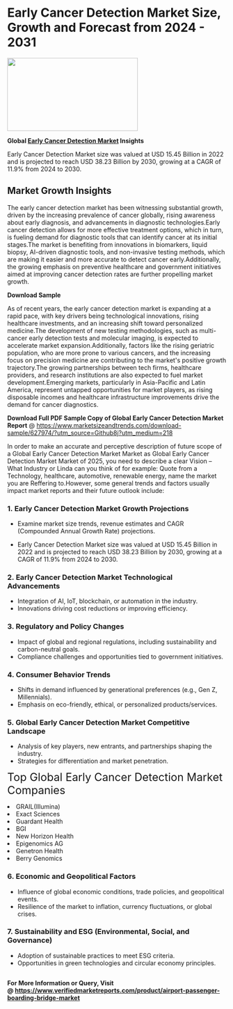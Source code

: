 <H1>Early Cancer Detection Market Size, Growth and Forecast from 2024 - 2031</H1><img class="aligncenter size-medium wp-image-584254" src="https://thirdeyenews.in/wp-content/uploads/2024/09/Global-Market-Research-300x168.jpeg" alt="" width="300" height="168" /><p><strong>Global&nbsp;<a href="https://www.marketsizeandtrends.com/download-sample/627974/?utm_source=Github8j?utm_medium=218">Early Cancer Detection Market</a> Insights</strong></p><p>Early Cancer Detection Market size was valued at USD 15.45 Billion in 2022 and is projected to reach USD 38.23 Billion by 2030, growing at a CAGR of 11.9% from 2024 to 2030.</p><p><h2>Market Growth Insights</h2> <p>The early cancer detection market has been witnessing substantial growth, driven by the increasing prevalence of cancer globally, rising awareness about early diagnosis, and advancements in diagnostic technologies.Early cancer detection allows for more effective treatment options, which in turn, is fueling demand for diagnostic tools that can identify cancer at its initial stages.The market is benefiting from innovations in biomarkers, liquid biopsy, AI-driven diagnostic tools, and non-invasive testing methods, which are making it easier and more accurate to detect cancer early.Additionally, the growing emphasis on preventive healthcare and government initiatives aimed at improving cancer detection rates are further propelling market growth.</p> <p><strong>Download Sample</strong></p> <p>As of recent years, the early cancer detection market is expanding at a rapid pace, with key drivers being technological innovations, rising healthcare investments, and an increasing shift toward personalized medicine.The development of new testing methodologies, such as multi-cancer early detection tests and molecular imaging, is expected to accelerate market expansion.Additionally, factors like the rising geriatric population, who are more prone to various cancers, and the increasing focus on precision medicine are contributing to the market's positive growth trajectory.The growing partnerships between tech firms, healthcare providers, and research institutions are also expected to fuel market development.Emerging markets, particularly in Asia-Pacific and Latin America, represent untapped opportunities for market players, as rising disposable incomes and healthcare infrastructure improvements drive the demand for cancer diagnostics.<p><span class=""><strong>Download Full PDF Sample Copy of Global Early Cancer Detection Market Report</strong> @ <a href="https://www.marketsizeandtrends.com/download-sample/627974/?utm_source=Github8j?utm_medium=218" target="_blank">https://www.marketsizeandtrends.com/download-sample/627974/?utm_source=Github8j?utm_medium=218</a></span></p><p>In order to make an accurate and perceptive description of future scope of a Global&nbsp;Early Cancer Detection Market Market as Global&nbsp;Early Cancer Detection Market Market of 2025, you need to describe a clear Vision &ndash; What Industry or Linda can you think of for example: Quote from a Technology, healthcare, automotive, renewable energy, name the market you are Reffering to.However, some general trends and factors usually impact market reports and their future outlook include:</p><h3>1.&nbsp;<strong>Early Cancer Detection Market Growth Projections</strong></h3><ul><li>Examine market size trends, revenue estimates and CAGR (Compounded Annual Growth Rate) projections.</li><li><p>Early Cancer Detection Market size was valued at USD 15.45 Billion in 2022 and is projected to reach USD 38.23 Billion by 2030, growing at a CAGR of 11.9% from 2024 to 2030.</p></li></ul><h3>2.&nbsp;<strong>Early Cancer Detection Market Technological Advancements</strong></h3><ul><li>Integration of AI, IoT, blockchain, or automation in the industry.</li><li>Innovations driving cost reductions or improving efficiency.</li></ul><h3>3.&nbsp;<strong>Regulatory and Policy Changes</strong></h3><ul><li>Impact of global and regional regulations, including sustainability and carbon-neutral goals.</li><li>Compliance challenges and opportunities tied to government initiatives.</li></ul><h3>4.&nbsp;<strong>Consumer Behavior Trends</strong></h3><ul><li>Shifts in demand influenced by generational preferences (e.g., Gen Z, Millennials).</li><li>Emphasis on eco-friendly, ethical, or personalized products/services.</li></ul><h3>5.&nbsp;<strong>Global Early Cancer Detection Market Competitive Landscape</strong></h3><ul><li>Analysis of key players, new entrants, and partnerships shaping the industry.</li><li>Strategies for differentiation and market penetration.</li></ul><p data-pm-slice="1 1 []"><span style="color: inherit; font-family: inherit; font-size: 25px;">Top Global Early Cancer Detection Market Companies</span></p><div class="" data-test-id=""><p><li>GRAIL(Illumina)</li><li> Exact Sciences</li><li> Guardant Health</li><li> BGI</li><li> New Horizon Health</li><li> Epigenomics AG</li><li> Genetron Health</li><li> Berry Genomics</li></p></div><h3>6.&nbsp;<strong>Economic and Geopolitical Factors</strong></h3><ul><li>Influence of global economic conditions, trade policies, and geopolitical events.</li><li>Resilience of the market to inflation, currency fluctuations, or global crises.</li></ul><h3>7.&nbsp;<strong>Sustainability and ESG (Environmental, Social, and Governance)</strong></h3><ul><li>Adoption of sustainable practices to meet ESG criteria.</li><li>Opportunities in green technologies and circular economy principles.</li></ul><h2><strong style="font-size: 14px;">For More Information or Query, Visit @&nbsp;</strong><a style="background-color: #ffffff; font-size: 14px;" href="https://www.marketsizeandtrends.com/report/early-cancer-detection-market/" target="_blank">https://www.verifiedmarketreports.com/product/airport-passenger-boarding-bridge-market</a></h2>